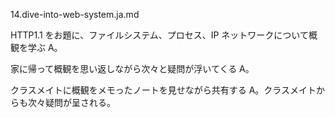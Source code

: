14.dive-into-web-system.ja.md

HTTP1.1 をお題に、ファイルシステム、プロセス、IP ネットワークについて概観を学ぶ A。

家に帰って概観を思い返しながら次々と疑問が浮いてくる A。

クラスメイトに概観をメモったノートを見せながら共有する A。クラスメイトからも次々疑問が呈される。
